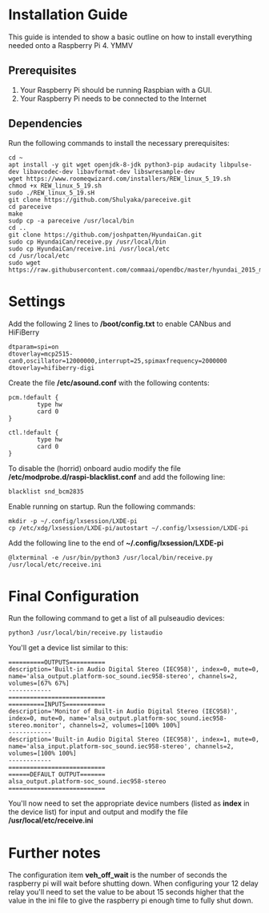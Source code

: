 # Installation Guide
This guide is intended to show a basic outline on how to install everything needed onto a Raspberry Pi 4. YMMV

## Prerequisites
1. Your Raspberry Pi should be running Raspbian with a GUI.
2. Your Raspberry Pi needs to be connected to the Internet

## Dependencies
Run the following commands to install the necessary prerequisites:

    cd ~
    apt install -y git wget openjdk-8-jdk python3-pip audacity libpulse-dev libavcodec-dev libavformat-dev libswresample-dev
    wget https://www.roomeqwizard.com/installers/REW_linux_5_19.sh
    chmod +x REW_linux_5_19.sh
    sudo ./REW_linux_5_19.sH
    git clone https://github.com/Shulyaka/pareceive.git
    cd pareceive
    make
    sudp cp -a pareceive /usr/local/bin
    cd ..
    git clone https://github.com/joshpatten/HyundaiCan.git
    sudo cp HyundaiCan/receive.py /usr/local/bin
    sudo cp HyundaiCan/receive.ini /usr/local/etc
    cd /usr/local/etc
    sudo wget https://raw.githubusercontent.com/commaai/opendbc/master/hyundai_2015_mcan.dbc

# Settings
Add the following 2 lines to **/boot/config.txt** to enable CANbus and HiFiBerry

    dtparam=spi=on
    dtoverlay=mcp2515-can0,oscillator=12000000,interrupt=25,spimaxfrequency=2000000
    dtoverlay=hifiberry-digi

Create the file **/etc/asound.conf** with the following contents:

    pcm.!default {
            type hw
            card 0
    }
    
    ctl.!default {
            type hw
            card 0
    }

To disable the (horrid) onboard audio modify the file **/etc/modprobe.d/raspi-blacklist.conf** and add the following line:

    blacklist snd_bcm2835

Enable running on startup. Run the following commands:

    mkdir -p ~/.config/lxsession/LXDE-pi
    cp /etc/xdg/lxsession/LXDE-pi/autostart ~/.config/lxsession/LXDE-pi

Add the following line to the end of **~/.config/lxsession/LXDE-pi**

    @lxterminal -e /usr/bin/python3 /usr/local/bin/receive.py /usr/local/etc/receive.ini
    
# Final Configuration
Run the following command to get a list of all pulseaudio devices:

    python3 /usr/local/bin/receive.py listaudio

You'll get a device list similar to this:

    ==========OUTPUTS==========
    description='Built-in Audio Digital Stereo (IEC958)', index=0, mute=0, name='alsa_output.platform-soc_sound.iec958-stereo', channels=2, volumes=[67% 67%]
    ------------
    ===========================
    ==========INPUTS===========
    description='Monitor of Built-in Audio Digital Stereo (IEC958)', index=0, mute=0, name='alsa_output.platform-soc_sound.iec958-stereo.monitor', channels=2, volumes=[100% 100%]
    ------------
    description='Built-in Audio Digital Stereo (IEC958)', index=1, mute=0, name='alsa_input.platform-soc_sound.iec958-stereo', channels=2, volumes=[100% 100%]
    ------------
    ===========================
    ======DEFAULT OUTPUT=======
    alsa_output.platform-soc_sound.iec958-stereo
    ===========================

You'll now need to set the appropriate device numbers (listed as **index** in the device list) for input and output and modify the file **/usr/local/etc/receive.ini**

# Further notes
The configuration item **veh_off_wait** is the number of seconds the raspberry pi will wait before shutting down. When configuring your 12 delay relay you'll need to set the value to be about 15 seconds higher that the value in the ini file to give the raspberry pi enough time to fully shut down.

